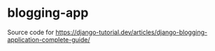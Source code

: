 # blogging-app
Source code for https://django-tutorial.dev/articles/django-blogging-application-complete-guide/
